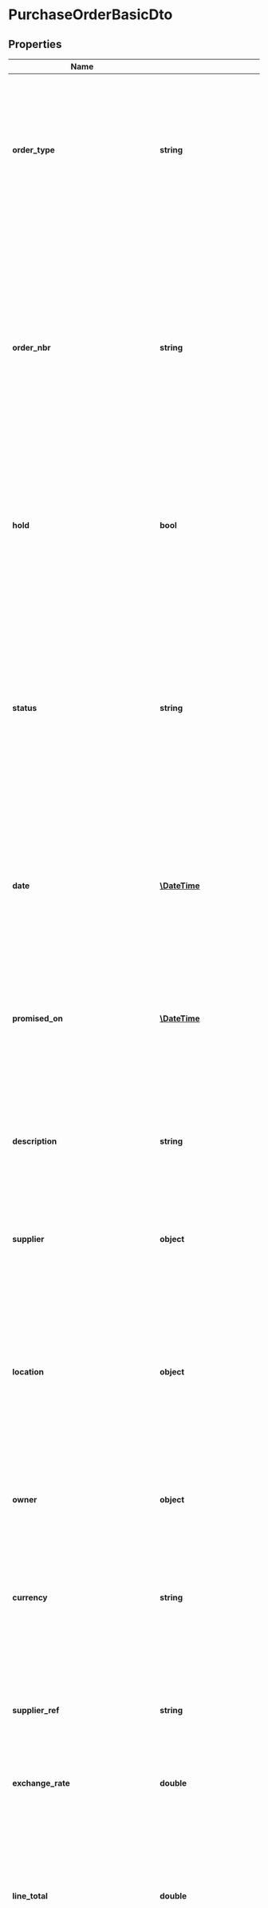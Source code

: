 # PurchaseOrderBasicDto

## Properties
Name | Type | Description | Notes
------------ | ------------- | ------------- | -------------
**order_type** | **string** | The top part &amp;gt; Type &amp;gt; The type of the purchase order, which can be one of these options: Normal, Drop-ship, Blanket, Default | [optional] 
**order_nbr** | **string** | The top part &amp;gt; Order no. &amp;gt; The unique reference number of the purchase order, which the system assigns based on the number series assigned to purchase orders of this type, as specified in the PO101000 window. | [optional] 
**hold** | **bool** | The top part &amp;gt; Hold &amp;gt; A check box that you select to give the purchase order the On hold status. | [optional] 
**status** | **string** | The top part &amp;gt; Status &amp;gt; The system-generated status of the purchase order, which can be one of the following options: On hold, Open, Pending approval, Rejected, Pending printing, Pending e-mail, Closed, Cancelled. | [optional] 
**date** | [**\DateTime**](\DateTime.md) | Mandatory field: The top part &amp;gt; Date* &amp;gt; The date when the purchase order was created. | [optional] 
**promised_on** | [**\DateTime**](\DateTime.md) | The top part &amp;gt; Delivery date &amp;gt; The date when the supplier promised that the items listed in the order will be received at their destination location. | [optional] 
**description** | **string** | The top part &amp;gt; Description &amp;gt; A brief description of the purchase order. | [optional] 
**supplier** | **object** | Mandatory field: The top part &amp;gt; Supplier* &amp;gt; The supplier from which the items will be purchased. | [optional] 
**location** | **object** | Mandatory field: The top part &amp;gt; Location* &amp;gt; Click the magnifier. The supplier location from which the items will be received. | [optional] 
**owner** | **object** | The top part &amp;gt; Owner &amp;gt; The employee who is responsible for the purchase order. | [optional] 
**currency** | **string** | The top part &amp;gt; Currency &amp;gt; The currency the purchase order will be paid in. | [optional] 
**supplier_ref** | **string** | The top part &amp;gt; Supplier ref. &amp;gt; The reference number of the supplier document related to this purchase order. | [optional] 
**exchange_rate** | **double** |  | [optional] 
**line_total** | **double** | The top part &amp;gt; Line total &amp;gt; The total sum of the Extended amount entries for all lines in the current purchase order. This value is calculated by the system and users cannot manually change it. | [optional] 
**line_total_in_base_currency** | **double** | The top part &amp;gt; View base &amp;gt; A button that recalculates the Line total to your base currency if the amount on the purchase order is in another currency then base currency. When you click the button, the button toggles to View currency. | [optional] 
**vat_exempt_total** | **double** | The Top part &amp;gt; VAT exempt total &amp;gt; The document total that is exempt from VAT. This total is calculated as the taxable amount for the VAT with the Include in VAT exempt total check box selected in the TX205000 window. | [optional] 
**vat_exempt_total_in_base_currency** | **double** | The top part &amp;gt; View base &amp;gt; A button that recalculates the VAT exempt total to your base currency if the amount on the purchase order is in another currency then base currency. When you click the button, the button toggles to View currency. | [optional] 
**tax_total** | **double** | The Top part &amp;gt; VAT total &amp;gt; The total VAT amount for all lines added to the current purchase order. This value, also calculated by the system, is the sum of the VAT amounts for each line. | [optional] 
**tax_total_in_base_currency** | **double** | The top part &amp;gt; View base &amp;gt; A button that recalculates the VAT total to your base currency if the amount on the purchase order is in another currency then base currency. When you click the button, the button toggles to View currency. | [optional] 
**order_total** | **double** | The Top part &amp;gt; Order total &amp;gt; The total sum for the purchase order, including VAT. This read-only value is the sum of the Line total and VAT total values. | [optional] 
**order_total_in_base_currency** | **double** | The top part &amp;gt; View base &amp;gt; A button that recalculates the Order total to your base currency if the amount on the purchase order is in another currency then base currency. When you click the button, the button toggles to View currency. | [optional] 
**control_total** | **double** | The top part &amp;gt; Control total &amp;gt; The order&#39;s total amount (including VAT), which you must enter manually when you attempt to save the order with the Balanced status. | [optional] 
**control_total_in_base_currency** | **double** | The top part &amp;gt; View base &amp;gt; A button that recalculates the Control total to your base currency if the amount on the purchase order is in another currency then base currency. When you click the button, the button toggles to View currency. | [optional] 
**branch** | **object** | Document details tab &amp;gt; Branch &amp;gt; The branch to receive the item. | [optional] 
**lines** | [**\Ekstralys\VismaNetApi\Model\PurchaseOrderLineDto[]**](PurchaseOrderLineDto.md) | Document details tab &amp;gt; The table &amp;gt; | [optional] 
**tax_details** | [**\Ekstralys\VismaNetApi\Model\TaxDetailDto[]**](TaxDetailDto.md) | VAT details tab &amp;gt; | [optional] 
**purchase_receipts** | [**\Ekstralys\VismaNetApi\Model\PurchaseReceiptsDto[]**](PurchaseReceiptsDto.md) | Purchase receipts tab &amp;gt; | [optional] 
**last_modified_date_time** | [**\DateTime**](\DateTime.md) | System generated information. | [optional] 
**note** | **string** | Icon Notes on top of the window &amp;gt; Pop-up window for providing any user-defined text connected to the document. | [optional] 
**error_info** | **string** |  | [optional] 
**metadata** | **object** |  | [optional] 

[[Back to Model list]](../README.md#documentation-for-models) [[Back to API list]](../README.md#documentation-for-api-endpoints) [[Back to README]](../README.md)


